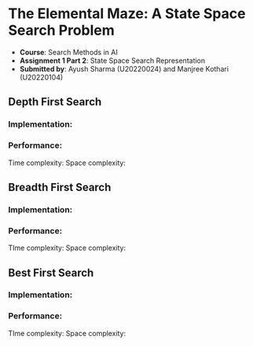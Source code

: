 # The Elemental Maze: A State Space Search Problem

- **Course**: Search Methods in AI
- **Assignment 1 Part 2**: State Space Search Representation
- **Submitted by**: Ayush Sharma (U20220024) and Manjree Kothari (U20220104)

## Depth First Search
### Implementation:

### Performance:
Time complexity:
Space complexity:

## Breadth First Search
### Implementation:

### Performance:
TIme complexity:
Space complexity:

## Best First Search
### Implementation:

### Performance:
TIme complexity:
Space complexity:
